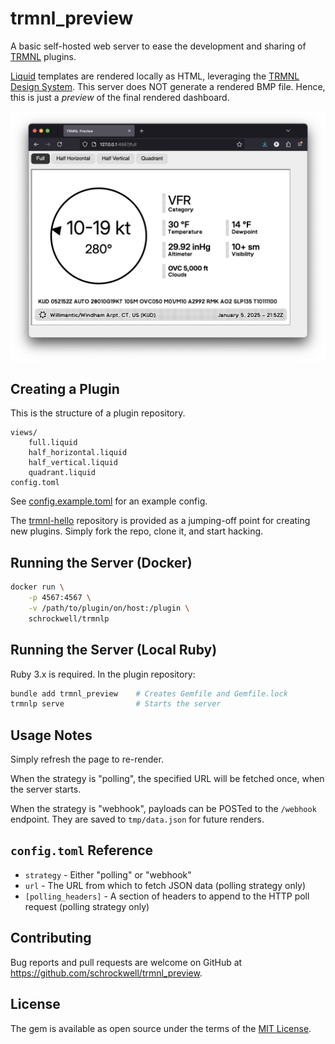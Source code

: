 # trmnl_preview

A basic self-hosted web server to ease the development and sharing of [TRMNL](https://usetrmnl.com/) plugins.

[Liquid](https://shopify.github.io/liquid/) templates are rendered locally as HTML, leveraging the [TRMNL Design System](https://usetrmnl.com/framework). This server does NOT generate a rendered BMP file. Hence, this is just a _preview_ of the final rendered dashboard.

![Screenshot](docs/preview.png)

## Creating a Plugin

This is the structure of a plugin repository.

```
views/
    full.liquid
    half_horizontal.liquid
    half_vertical.liquid
    quadrant.liquid
config.toml
```

See [config.example.toml](config.example.toml) for an example config.

The [trmnl-hello](https://github.com/schrockwell/trmnl-hello) repository is provided as a jumping-off point for creating new plugins. Simply fork the repo, clone it, and start hacking.

## Running the Server (Docker)

```sh
docker run \
    -p 4567:4567 \
    -v /path/to/plugin/on/host:/plugin \
    schrockwell/trmnlp
```

## Running the Server (Local Ruby)

Ruby 3.x is required. In the plugin repository:

```sh
bundle add trmnl_preview    # Creates Gemfile and Gemfile.lock
trmnlp serve                # Starts the server
```

## Usage Notes

Simply refresh the page to re-render.

When the strategy is "polling", the specified URL will be fetched once, when the server starts.

When the strategy is "webhook", payloads can be POSTed to the `/webhook` endpoint. They are saved to `tmp/data.json` for future renders.

## `config.toml` Reference

- `strategy` - Either "polling" or "webhook"
- `url` - The URL from which to fetch JSON data (polling strategy only)
- `[polling_headers]` - A section of headers to append to the HTTP poll request (polling strategy only)

## Contributing

Bug reports and pull requests are welcome on GitHub at https://github.com/schrockwell/trmnl_preview.

## License

The gem is available as open source under the terms of the [MIT License](https://opensource.org/licenses/MIT).
